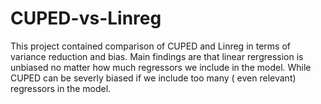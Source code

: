 # CUPED-vs-Linreg
This project contained comparison of CUPED and Linreg in terms of variance reduction and bias.
Main findings are that linear rergression is unbiased no matter how much regressors we include in the model. While CUPED can be severly biased if we include too many ( even relevant) regressors in the model.  
